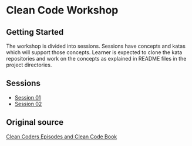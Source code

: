 # Clean Code Workshop

## Getting Started

The workshop is divided into sessions.  Sessions have concepts and katas
which will support those concepts.  Learner is expected to clone the kata
repositories and work on the concepts as explained in README files in the
project directories.

## Sessions

* [Session 01](Session01.md)
* [Session 02](Session02.md)

## Original source

[Clean Coders Episodes and Clean Code Book](https://cleancoders.com/)